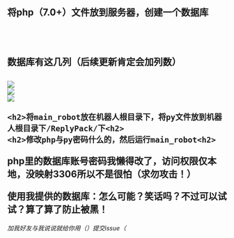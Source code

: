 <h2>将php（7.0+）文件放到服务器，创建一个数据库<h2>
  <br>
  <h2>数据库有这几列（后续更新肯定会加列数）<h2>
    <img src="https://cdn.staticaly.com/gh/lxyddice/tuchuang-pic@main/lqbz/uTools_1670863363182.4ugxq4316d80.webp"></img><br>
    <img src="https://cdn.staticaly.com/gh/lxyddice/tuchuang-pic@main/lqbz/uTools_1670864517389.7l8rmjspkpg0.webp"</img><br>
      <img src="https://cdn.staticaly.com/gh/lxyddice/tuchuang-pic@main/lqbz/uTools_1670865744899.of797b2unv4.webp"></img><br>
  
    <h2>将main_robot放在机器人根目录下，将py文件放到机器人根目录下/ReplyPack/下<h2>
    <h2>修改php与py密码什么的，然后运行main_robot<h2>
<p>php里的数据库账号密码我懒得改了，访问权限仅本地，没映射3306所以不是很怕（求勿攻击！）</p>
使用我提供的数据库：怎么可能？笑话吗？不过可以试试？算了算了防止被黑！
      <h6>加我好友与我说说就给你用（）提交issue（</h6>
